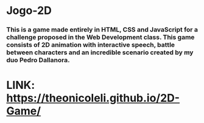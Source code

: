 # Jogo-2D

### This is a game made entirely in HTML, CSS and JavaScript for a challenge proposed in the Web Development class. This game consists of 2D animation with interactive speech, battle between characters and an incredible scenario created by my duo Pedro Dallanora.

# LINK: https://theonicoleli.github.io/2D-Game/
